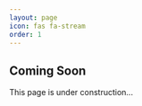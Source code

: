 ```yaml
---
layout: page
icon: fas fa-stream
order: 1
---
```


## Coming Soon

This page is under construction... 
